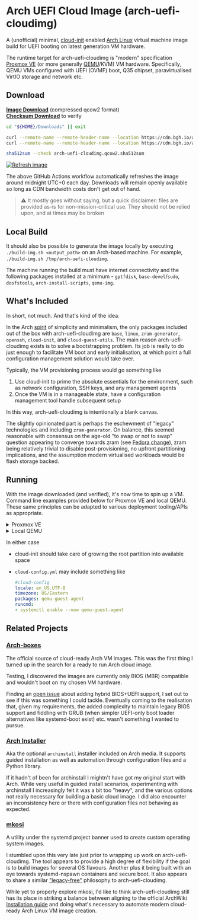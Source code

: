 # Arch UEFI Cloud Image (arch-uefi-cloudimg)

A (unofficial) minimal, [cloud-init](https://cloudinit.readthedocs.io) enabled [Arch Linux](https://archlinux.org) virtual machine image build for UEFI booting on latest generation VM hardware.

The runtime target for arch-uefi-cloudimg is "modern" specification [Proxmox VE](https://www.proxmox.com/proxmox-ve) (or more generally [QEMU](https://www.qemu.org)/KVM) VM hardware. Specifically, QEMU VMs configured with UEFI (OVMF) boot, Q35 chipset, paravirtualised VirtIO storage and network etc.

## Download

**[Image Download](https://cdn.bgh.io/arch-uefi-cloudimg.qcow2)** (compressed qcow2 format)  
**[Checksum Download](https://cdn.bgh.io/arch-uefi-cloudimg.qcow2.sha512sum)** to verify

```bash
cd "${HOME}/Downloads" || exit

curl --remote-name --remote-header-name --location https://cdn.bgh.io/arch-uefi-cloudimg.qcow2
curl --remote-name --remote-header-name --location https://cdn.bgh.io/arch-uefi-cloudimg.qcow2.sha512sum

sha512sum --check arch-uefi-cloudimg.qcow2.sha512sum
```

[![Refresh image](../../actions/workflows/main.yml/badge.svg)](../../actions/workflows/main.yml)

The above GitHub Actions workflow automatically refreshes the image around midnight UTC+0 each day. Downloads will remain openly available so long as CDN bandwidth costs don't get out of hand.

> :warning: It mostly goes without saying, but a quick disclaimer: files are provided as-is for non-mission-critical use. They should not be relied upon, and at times may be broken

## Local Build

It should also be possible to generate the image locally by executing `./build-img.sh <output_path>` on an Arch-based machine. For example, `./build-img.sh /tmp/arch-uefi-cloudimg`.

The machine running the build must have internet connectivity and the following packages installed at a minimum - `gptfdisk`, `base-devel`/`sudo`, `dosfstools`, `arch-install-scripts`, `qemu-img`.

## What's Included

In short, not much. And that's kind of the idea.

In the Arch [spirit](https://wiki.archlinux.org/title/Arch_Linux#Principles) of simplicity and minimalism, the only packages included out of the box with arch-uefi-cloudimg are `base`, `linux`, `zram-generator`, `openssh`, `cloud-init`, and `cloud-guest-utils`. The main reason arch-uefi-cloudimg exists is to solve a bootstrapping problem. Its job is really to do just enough to facilitate VM boot and early initialisation, at which point a full configuration management solution would take over.

Typically, the VM provisioning process would go something like

1. Use cloud-init to prime the absolute essentials for the environment, such as network configuration, SSH keys, and any management agents
2. Once the VM is in a manageable state, have a configuration management tool handle subsequent setup

In this way, arch-uefi-cloudimg is intentionally a blank canvas.

The slightly opinionated part is perhaps the eschewment of "legacy" technologies and including `zram-generator`. On balance, this seemed reasonable with consensus on the age-old "to swap or not to swap" question appearing to converge towards zram (see [Fedora change](https://fedoraproject.org/wiki/Changes/SwapOnZRAM)), zram being relatively trivial to disable post-provisioning, no upfront partitioning implications, and the assumption modern virtualised workloads would be flash storage backed.

## Running

With the image downloaded (and verified), it's now time to spin up a VM. Command line examples provided below for Proxmox VE and local QEMU. These same principles can be adapted to various deployment tooling/APIs as appropriate.

<details>
  <summary>Proxmox VE</summary>
  
  Transfer image and `cloud-config.yml` file containing any custom cloud-init vendor/user data to PVE host
  
  ```bash
  pve=user@pve.lan.example.com
  
  scp arch-uefi-cloudimg.qcow2 "${pve}:/var/lib/vz/images/arch-uefi-cloudimg.qcow2"
  scp cloud-config.yml "${pve}:/var/lib/vz/snippets/cloud-config.yml"
  ```
  
  Use PVE host shell to create VM, set cloud-init values, import image, and boot

  ```bash
  vmid=123
  name=example
  ip=10.0.0.123/24
  gw=10.0.0.1
  user=configmgmt
  cat > /tmp/sshkeys << 'EOF'
  ssh-ed25519 AAAAC3NzaC1lZDI1NTE5AAAAIIKk+Dj3QV8CYQp/JIL9JQJEfMLOFW7TpxVJEIq0BrUR configmgmt@lan.example.com
  sk-ssh-ed25519@openssh.com AAAAGnNrLXNzaC1lZDI1NTE5QG9wZW5zc2guY29tAAAAIBEtFzO7x6APTSMQFf8vN0/+X1YgH+5BxRr58CEz2/fAAAAAC3NzaDpleGFtcGxl
  EOF

  qm create "${vmid}" \
    --name "${name}" \
    --cpu host \
    --cores 2 \
    --memory 2048 \
    --ostype l26 \
    --machine q35 \
    --bios ovmf \
    --efidisk0 local-zfs:0 \
    --scsihw virtio-scsi-pci \
    --bootdisk scsi0 \
    --boot c \
    --net0 virtio,bridge=vmbr0,tag=3 \
    --vga qxl \
    --agent 1 \
    --sata0 local-zfs:cloudinit \
    --ipconfig0 "ip=${ip},gw=${gw}" \
    --ciuser "${user}" \
    --sshkeys /tmp/sshkeys \
    --cicustom "vendor=local:snippets/cloud-config.yml"
    #--nameserver and --searchdomain automatically inherit host settings if not specified
    
  qm importdisk "${vmid}" /var/lib/vz/images/arch-uefi-cloudimg.qcow2 local-zfs
  qm set "${vmid}" --scsi0 "local-zfs:vm-${vmid}-disk-1"
  qm resize "${vmid}" scsi0 10G
  qm start "${vmid}"
  ```

</details>

<details>
  <summary>Local QEMU</summary>
  
  Generate cloud-init NoCloud ISO

  ```bash
  touch meta-data

  cat > user-data << 'EOF'
  #cloud-config
  hostname: example
  users:
  - name: configmgmt
    passwd: $6$cGjycsOkR1KQFQXW$MyZrZZD8o39wILwMcw8GZOGXt0nII9jHJ4eUcDrCra3gX5zAFYS7j5FoUQ4OT1b4cQlvC06y17daz8C4MWWgh1
    lock_passwd: false
    sudo: ALL=(ALL) NOPASSWD:ALL
  EOF

  <<comment
  cat > network-config << EOF
  # Default QEMU user networking (SLIRP) settings, IP=10.0.2.15/24, DG=10.0.2.2 (host), DNS=10.0.2.3
  # Alternatively, if setting statically through cloud-init, perhaps using a bridged tap interface
  version: 2
  ethernets:
    enp0s2:
      addresses:
      - 10.0.0.123/24
      gateway4: 10.0.0.1
      nameservers:
        addresses: [10.0.0.2]
        search: [lan.example.com]
  EOF
  comment

  cp cloud-config.yml vendor-data

  xorriso -as genisoimage -output cloud-init.iso -volid CIDATA -joliet -rock meta-data user-data vendor-data #network-config
  ```
  
  Run VM
  
  ```bash
  qemu-img resize arch-uefi-cloudimg.qcow2 10G
  qemu-system-x86_64 \
    -enable-kvm \
    -cpu host \
    -smp cores=2 \
    -m 2G \
    -machine q35 \
    -drive if=pflash,format=raw,readonly=on,file=/usr/share/ovmf/x64/OVMF_CODE.fd \
    -device virtio-scsi-pci \
    -device scsi-hd,drive=scsi0 \
    -drive file=arch-uefi-cloudimg.qcow2,if=none,id=scsi0 \
    -nic user,model=virtio-net-pci \
    -cdrom cloud-init.iso
  ```

</details>

In either case

* cloud-init should take care of growing the root partition into available space
* `cloud-config.yml` may include something like

  ```yaml
  #cloud-config
  locale: en_US.UTF-8
  timezone: US/Eastern
  packages: qemu-guest-agent
  runcmd:
  - systemctl enable --now qemu-guest-agent
  ```

## Related Projects

### [Arch-boxes](https://gitlab.archlinux.org/archlinux/arch-boxes)

The official source of cloud-ready Arch VM images. This was the first thing I turned up in the search for a ready to run Arch cloud image.

Testing, I discovered the images are currently only BIOS (MBR) compatible and wouldn't boot on my chosen VM hardware.

Finding an [open issue](https://gitlab.archlinux.org/archlinux/arch-boxes/-/issues/141) about adding hybrid BIOS+UEFI support, I set out to see if this was something I could tackle. Eventually coming to the realisation that, given my requirements, the added complexity to maintain legacy BIOS support and fiddling with GRUB (when simpler UEFI-only boot loader alternatives like systemd-boot exist) etc. wasn't something I wanted to pursue.

### [Arch Installer](https://github.com/archlinux/archinstall)

Aka the optional `archinstall` installer included on Arch media. It supports guided installation as well as automation through configuration files and a Python library.

If it hadn't of been for archinstall I mightn't have got my original start with Arch. While very useful in guided install scenarios, experimenting with archinstall I increasingly felt it was a bit too "heavy", and the various options not really necessary for building a basic cloud image. I did also encounter an inconsistency here or there with configuration files not behaving as expected.

### [mkosi](https://github.com/systemd/mkosi)

A utility under the systemd project banner used to create custom operating system images.

I stumbled upon this very late just prior to wrapping up work on arch-uefi-cloudimg. The tool appears to provide a high degree of flexibility if the goal is to build images for several OS flavours. Another plus it being built with an eye towards systemd-nspawn containers and secure boot. It also appears to share a similar ["legacy-free"](https://0pointer.net/blog/mkosi-a-tool-for-generating-os-images.html) philosophy to arch-uefi-cloudimg.

While yet to properly explore mkosi, I'd like to think arch-uefi-cloudimg still has its place in striking a balance between aligning to the official ArchWiki [Installation guide](https://wiki.archlinux.org/title/installation_guide) and doing what's necessary to automate modern cloud-ready Arch Linux VM image creation.
